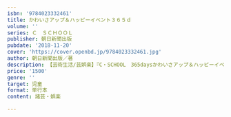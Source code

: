 ```yaml
---
isbn: '9784023332461'
title: かわいさアップ＆ハッピーイベント３６５ｄ
volume: ''
series: Ｃ　ＳＣＨＯＯＬ
publisher: 朝日新聞出版
pubdate: '2018-11-20'
cover: 'https://cover.openbd.jp/9784023332461.jpg'
author: 朝日新聞出版／著
description: 【芸術生活/芸娯楽】『C・SCHOOL　365daysかわいさアップ＆ハッピーイベントBOOK』の図書館用上製本。
price: '1500'
genre: ''
target: 児童
format: 単行本
content: 諸芸・娯楽

---
```

